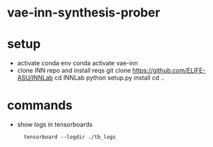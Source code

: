 # vae-inn-synthesis-prober

# setup
- activate conda env
        conda activate vae-inn
- clone INN repo and install reqs
        git clone https://github.com/ELIFE-ASU/INNLab
        cd INNLab
        python setup.py install
        cd ..
  
# commands
- show logs in tensorboards

        tensorboard --logdir ./tb_logs

